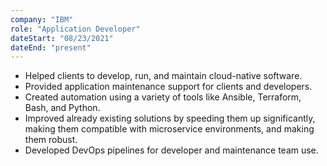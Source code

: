 ```yaml
---
company: "IBM"
role: "Application Developer"
dateStart: "08/23/2021"
dateEnd: "present"
---
```


- Helped clients to develop, run, and maintain cloud-native software.
- Provided application maintenance support for clients and developers.
- Created automation using a variety of tools like Ansible, Terraform, Bash, and Python.
- Improved already existing solutions by speeding them up significantly, making them compatible with microservice environments, and making them robust.
- Developed DevOps pipelines for developer and maintenance team use.
